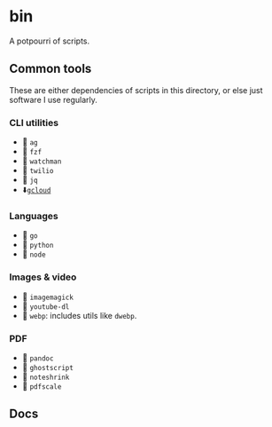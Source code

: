 # bin

A potpourri of scripts.

## Common tools

These are either dependencies of scripts in this directory, or else just software I use regularly.

### CLI utilities

+ 🍺 `ag`
+ 🍺 `fzf`
+ 🍺 `watchman`
+ 🍺 `twilio`
+ 🍺 `jq`
+ ⬇️[`gcloud`](https://cloud.google.com/sdk/docs#install_the_latest_cloud_tools_version_cloudsdk_current_version)

### Languages

+ 🍺 `go`
+ 🍺 `python`
+ 🍺 `node`

### Images & video

+ 🍺 `imagemagick`
+ 🍺 `youtube-dl`
+ 🍺 `webp`: includes utils like `dwebp`.

### PDF

+ 🍺 `pandoc`
+ 🍺 `ghostscript`
+ 🐍 `noteshrink`
+ 🐙 `pdfscale`

## Docs

<!-- GENERATEDCONTENT -->

